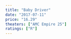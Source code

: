 ```yaml
---
title: "Baby Driver"
date: "2017-07-11"
price: "16.29"
theaters: ["AMC Empire 25"]
ratings: ["R"]
---
```

